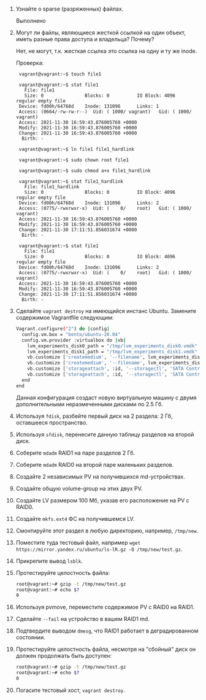 1. Узнайте о sparse (разряженных) файлах.
  
      Выполнено

2. Могут ли файлы, являющиеся жесткой ссылкой на один объект, иметь разные права доступа и владельца? Почему?

      Нет, не могут, т.к. жесткая ссылка это ссылка на одну и ту же inode.
      
      Проверка:
      
        vagrant@vagrant:~$ touch file1

        vagrant@vagrant:~$ stat file1
          File: file1
          Size: 0               Blocks: 0          IO Block: 4096   regular empty file
        Device: fd00h/64768d    Inode: 131096      Links: 1
        Access: (0664/-rw-rw-r--)  Uid: ( 1000/ vagrant)   Gid: ( 1000/ vagrant)
        Access: 2021-11-30 16:59:43.876005760 +0000
        Modify: 2021-11-30 16:59:43.876005760 +0000
        Change: 2021-11-30 16:59:43.876005760 +0000
         Birth: -

        vagrant@vagrant:~$ ln file1 file1_hardlink

        vagrant@vagrant:~$ sudo chown root file1

        vagrant@vagrant:~$ sudo chmod a+x file1_hardlink

        vagrant@vagrant:~$ stat file1_hardlink
          File: file1_hardlink
          Size: 0               Blocks: 0          IO Block: 4096   regular empty file
        Device: fd00h/64768d    Inode: 131096      Links: 2
        Access: (0775/-rwxrwxr-x)  Uid: (    0/    root)   Gid: ( 1000/ vagrant)
        Access: 2021-11-30 16:59:43.876005760 +0000
        Modify: 2021-11-30 16:59:43.876005760 +0000
        Change: 2021-11-30 17:11:51.856031674 +0000
         Birth: -

        vagrant@vagrant:~$ stat file1
          File: file1
          Size: 0               Blocks: 0          IO Block: 4096   regular empty file
        Device: fd00h/64768d    Inode: 131096      Links: 2
        Access: (0775/-rwxrwxr-x)  Uid: (    0/    root)   Gid: ( 1000/ vagrant)
        Access: 2021-11-30 16:59:43.876005760 +0000
        Modify: 2021-11-30 16:59:43.876005760 +0000
        Change: 2021-11-30 17:11:51.856031674 +0000
         Birth: -

3. Сделайте `vagrant destroy` на имеющийся инстанс Ubuntu. Замените содержимое Vagrantfile следующим:

    ```bash
    Vagrant.configure("2") do |config|
      config.vm.box = "bento/ubuntu-20.04"
      config.vm.provider :virtualbox do |vb|
        lvm_experiments_disk0_path = "/tmp/lvm_experiments_disk0.vmdk"
        lvm_experiments_disk1_path = "/tmp/lvm_experiments_disk1.vmdk"
        vb.customize ['createmedium', '--filename', lvm_experiments_disk0_path, '--size', 2560]
        vb.customize ['createmedium', '--filename', lvm_experiments_disk1_path, '--size', 2560]
        vb.customize ['storageattach', :id, '--storagectl', 'SATA Controller', '--port', 1, '--device', 0, '--type', 'hdd', '--medium', lvm_experiments_disk0_path]
        vb.customize ['storageattach', :id, '--storagectl', 'SATA Controller', '--port', 2, '--device', 0, '--type', 'hdd', '--medium', lvm_experiments_disk1_path]
      end
    end
    ```

    Данная конфигурация создаст новую виртуальную машину с двумя дополнительными неразмеченными дисками по 2.5 Гб.

4. Используя `fdisk`, разбейте первый диск на 2 раздела: 2 Гб, оставшееся пространство.

5. Используя `sfdisk`, перенесите данную таблицу разделов на второй диск.

6. Соберите `mdadm` RAID1 на паре разделов 2 Гб.

7. Соберите `mdadm` RAID0 на второй паре маленьких разделов.

8. Создайте 2 независимых PV на получившихся md-устройствах.

9. Создайте общую volume-group на этих двух PV.

10. Создайте LV размером 100 Мб, указав его расположение на PV с RAID0.

11. Создайте `mkfs.ext4` ФС на получившемся LV.

12. Смонтируйте этот раздел в любую директорию, например, `/tmp/new`.

13. Поместите туда тестовый файл, например `wget https://mirror.yandex.ru/ubuntu/ls-lR.gz -O /tmp/new/test.gz`.

14. Прикрепите вывод `lsblk`.

15. Протестируйте целостность файла:

    ```bash
    root@vagrant:~# gzip -t /tmp/new/test.gz
    root@vagrant:~# echo $?
    0
    ```

16. Используя pvmove, переместите содержимое PV с RAID0 на RAID1.

17. Сделайте `--fail` на устройство в вашем RAID1 md.

18. Подтвердите выводом `dmesg`, что RAID1 работает в деградированном состоянии.

19. Протестируйте целостность файла, несмотря на "сбойный" диск он должен продолжать быть доступен:

    ```bash
    root@vagrant:~# gzip -t /tmp/new/test.gz
    root@vagrant:~# echo $?
    0
    ```

20. Погасите тестовый хост, `vagrant destroy`.

 
